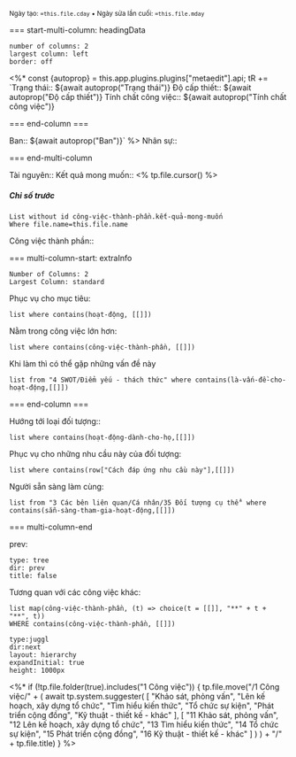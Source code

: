 <sub>Ngày tạo: `=this.file.cday` • Ngày sửa lần cuối: `=this.file.mday`</sub>

=== start-multi-column: headingData
```column-settings  
number of columns: 2
largest column: left
border: off
```

<%* const {autoprop} = this.app.plugins.plugins["metaedit"].api;
tR += `Trạng thái:: ${await autoprop("Trạng thái")}
Độ cấp thiết:: ${await autoprop("Độ cấp thiết")}
Tính chất công việc:: ${await autoprop("Tính chất công việc")}

=== end-column ===

Ban:: ${await autoprop("Ban")}` %>
Nhân sự::

=== end-multi-column

Tài nguyên::
Kết quả mong muốn:: <% tp.file.cursor() %>
##### Chỉ số trước

```dataview
List without id công-việc-thành-phần.kết-quả-mong-muốn
Where file.name=this.file.name
```
Công việc thành phần:: 

=== multi-column-start: extraInfo
```column-settings
Number of Columns: 2
Largest Column: standard
```

Phục vụ cho mục tiêu:
```dataview
list where contains(hoạt-động, [[]])
```
Nằm trong công việc lớn hơn:
```dataview
list where contains(công-việc-thành-phần, [[]])
```
Khi làm thì có thể gặp những vấn đề này
```dataview
list from "4 SWOT/Điểm yếu - thách thức" where contains(là-vấn-đề-cho-hoạt-động,[[]])
```

=== end-column ===

Hướng tới loại đối tượng::
```dataview
list where contains(hoạt-động-dành-cho-họ,[[]])
```
Phục vụ cho những nhu cầu này của đối tượng:
```dataview
list where contains(row["Cách đáp ứng nhu cầu này"],[[]])
```
Người sẵn sàng làm cùng:
```dataview
list from "3 Các bên liên quan/Cá nhân/35 Đối tượng cụ thể" where contains(sẵn-sàng-tham-gia-hoạt-động,[[]])
```

=== multi-column-end

prev:
```breadcrumbs
type: tree
dir: prev
title: false
```

Tương quan với các công việc khác:
```dataview 
list map(công-việc-thành-phần, (t) => choice(t = [[]], "**" + t + "**", t))
WHERE contains(công-việc-thành-phần, [[]])
```

```breadcrumbs
type:juggl
dir:next
layout: hierarchy
expandInitial: true
height: 1000px
```
<%* if (!tp.file.folder(true).includes("1 Công việc")) {
	tp.file.move("/1 Công việc/" + (
		await tp.system.suggester(
			[ "Khảo sát, phỏng vấn", "Lên kế hoạch, xây dựng tổ chức", "Tìm hiểu kiến thức", "Tổ chức sự kiện", "Phát triển cộng đồng", "Kỹ thuật - thiết kế - khác" ],
			[ "11 Khảo sát, phỏng vấn", "12 Lên kế hoạch, xây dựng tổ chức", "13 Tìm hiểu kiến thức", "14 Tổ chức sự kiện", "15 Phát triển cộng đồng", "16 Kỹ thuật - thiết kế - khác" ] 
		)
	)  + "/" + tp.file.title)
} %>